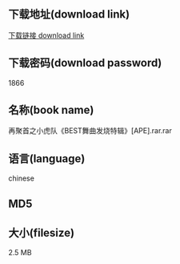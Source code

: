 ## 下载地址(download link)
[下载链接 download link](https://voluble-croquembouche-d321dc.netlify.app/?s=%E5%86%8D%E8%81%9A%E9%A6%96%E4%B9%8B%E5%B0%8F%E8%99%8E%E9%98%9F%E3%80%8ABEST%E8%88%9E%E6%9B%B2%E5%8F%91%E7%83%A7%E7%89%B9%E8%BE%91%E3%80%8B%5BAPE%5D.rar)

## 下载密码(download password)
1866

## 名称(book name)
再聚首之小虎队《BEST舞曲发烧特辑》[APE].rar.rar

## 语言(language)
chinese

## MD5


## 大小(filesize)
2.5 MB
